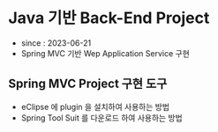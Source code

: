# Java 기반 Back-End Project

- since : 2023-06-21
- Spring MVC 기반 Wep Application Service 구현

## Spring MVC Project 구현 도구

- eClipse 에 plugin 을 설치하여 사용하는 방법
- Spring Tool Suit 를 다운로드 하여 사용하는 방법
